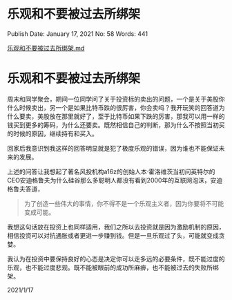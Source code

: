 # 乐观和不要被过去所绑架

Publish Date: January 17, 2021
No: 58
Words: 441

[乐观和不要被过去所绑架.md](%E4%B9%90%E8%A7%82%E5%92%8C%E4%B8%8D%E8%A6%81%E8%A2%AB%E8%BF%87%E5%8E%BB%E6%89%80%E7%BB%91%E6%9E%B6%2000e27994b51f40acbd9b613b2f96016f.md)

# 乐观和不要被过去所绑架

周末和同学聚会，期间一位同学问了关于投资标的卖出的问题，一个是关于美股你什么时候卖出，另一个是如果比特币跌的很厉害，你会卖吗？我开玩笑的回答道为什么要卖，美股放在那里就好了，至于比特币如果下跌的厉害，那我可以用一样的钱买到更多的筹码，为什么还要卖。既然相信自己的判断，那为什么不按照当初买的时候的原因，继续持有和买入。

回家后我意识到我这样的回答明显就是犯了极度乐观的错误，因为谁也不能保证未来的发展。

上述的问答让我想起了著名风投机构a16z的创始人本·霍洛维茨当初问英特尔的CEO安迪格鲁夫为什么硅谷那么多聪明人都没有看到2000年的互联网泡沫，安迪格鲁夫答道，

> 为了创造一些伟大的事情，你不得不是一个乐观主义者，因为你要将不可能变成可能。
> 

我想这句话放在投资上也同样适用，我们之所以去投资就是因为激励机制的原因，相信投资可以对抗通胀或者更进一步赚到钱。但是一旦乐观过了头，可能就变成贪婪。

我认为在投资中要保持良好的心态是决定你可以走多远的必要条件，既不能过度的乐观，也不能过度悲观。既不能被眼前的成功所麻痹，也不能被过去的失败所绑架。

2021/1/17